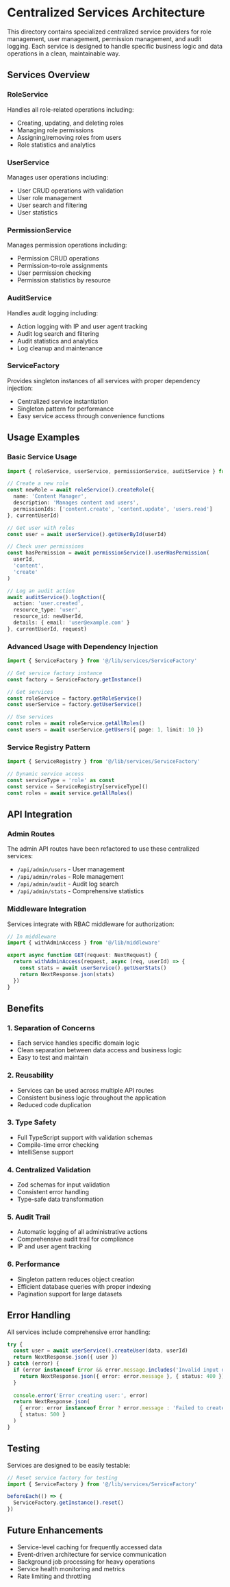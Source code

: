 # Centralized Services Architecture

This directory contains specialized centralized service providers for role management, user management, permission management, and audit logging. Each service is designed to handle specific business logic and data operations in a clean, maintainable way.

## Services Overview

### RoleService
Handles all role-related operations including:
- Creating, updating, and deleting roles
- Managing role permissions
- Assigning/removing roles from users
- Role statistics and analytics

### UserService
Manages user operations including:
- User CRUD operations with validation
- User role management
- User search and filtering
- User statistics

### PermissionService
Manages permission operations including:
- Permission CRUD operations
- Permission-to-role assignments
- User permission checking
- Permission statistics by resource

### AuditService
Handles audit logging including:
- Action logging with IP and user agent tracking
- Audit log search and filtering
- Audit statistics and analytics
- Log cleanup and maintenance

### ServiceFactory
Provides singleton instances of all services with proper dependency injection:
- Centralized service instantiation
- Singleton pattern for performance
- Easy service access through convenience functions

## Usage Examples

### Basic Service Usage

```typescript
import { roleService, userService, permissionService, auditService } from '@/lib/services/ServiceFactory'

// Create a new role
const newRole = await roleService().createRole({
  name: 'Content Manager',
  description: 'Manages content and users',
  permissionIds: ['content.create', 'content.update', 'users.read']
}, currentUserId)

// Get user with roles
const user = await userService().getUserById(userId)

// Check user permissions
const hasPermission = await permissionService().userHasPermission(
  userId, 
  'content', 
  'create'
)

// Log an audit action
await auditService().logAction({
  action: 'user.created',
  resource_type: 'user',
  resource_id: newUserId,
  details: { email: 'user@example.com' }
}, currentUserId, request)
```

### Advanced Usage with Dependency Injection

```typescript
import { ServiceFactory } from '@/lib/services/ServiceFactory'

// Get service factory instance
const factory = ServiceFactory.getInstance()

// Get services
const roleService = factory.getRoleService()
const userService = factory.getUserService()

// Use services
const roles = await roleService.getAllRoles()
const users = await userService.getUsers({ page: 1, limit: 10 })
```

### Service Registry Pattern

```typescript
import { ServiceRegistry } from '@/lib/services/ServiceFactory'

// Dynamic service access
const serviceType = 'role' as const
const service = ServiceRegistry[serviceType]()
const roles = await service.getAllRoles()
```

## API Integration

### Admin Routes
The admin API routes have been refactored to use these centralized services:

- `/api/admin/users` - User management
- `/api/admin/roles` - Role management  
- `/api/admin/audit` - Audit log search
- `/api/admin/stats` - Comprehensive statistics

### Middleware Integration
Services integrate with RBAC middleware for authorization:

```typescript
// In middleware
import { withAdminAccess } from '@/lib/middleware'

export async function GET(request: NextRequest) {
  return withAdminAccess(request, async (req, userId) => {
    const stats = await userService().getUserStats()
    return NextResponse.json(stats)
  })
}
```

## Benefits

### 1. Separation of Concerns
- Each service handles specific domain logic
- Clean separation between data access and business logic
- Easy to test and maintain

### 2. Reusability
- Services can be used across multiple API routes
- Consistent business logic throughout the application
- Reduced code duplication

### 3. Type Safety
- Full TypeScript support with validation schemas
- Compile-time error checking
- IntelliSense support

### 4. Centralized Validation
- Zod schemas for input validation
- Consistent error handling
- Type-safe data transformation

### 5. Audit Trail
- Automatic logging of all administrative actions
- Comprehensive audit trail for compliance
- IP and user agent tracking

### 6. Performance
- Singleton pattern reduces object creation
- Efficient database queries with proper indexing
- Pagination support for large datasets

## Error Handling

All services include comprehensive error handling:

```typescript
try {
  const user = await userService().createUser(data, userId)
  return NextResponse.json({ user })
} catch (error) {
  if (error instanceof Error && error.message.includes('Invalid input data')) {
    return NextResponse.json({ error: error.message }, { status: 400 })
  }
  
  console.error('Error creating user:', error)
  return NextResponse.json(
    { error: error instanceof Error ? error.message : 'Failed to create user' },
    { status: 500 }
  )
}
```

## Testing

Services are designed to be easily testable:

```typescript
// Reset service factory for testing
import { ServiceFactory } from '@/lib/services/ServiceFactory'

beforeEach(() => {
  ServiceFactory.getInstance().reset()
})
```

## Future Enhancements

- Service-level caching for frequently accessed data
- Event-driven architecture for service communication
- Background job processing for heavy operations
- Service health monitoring and metrics
- Rate limiting and throttling
